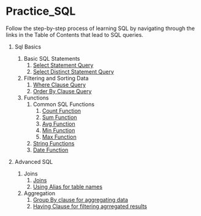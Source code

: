# Practice_SQL

Follow the step-by-step process of learning SQL by navigating through the links in the Table of Contents that lead to SQL queries.

1. Sql Basics
   1. Basic SQL Statements
      1. [Select Statement Query](https://github.com/jasjitajimal/practice_sql/blob/main/practice_sql/query_select.sql)
      2. [Select Distinct Statement Query](https://github.com/jasjitajimal/practice_sql/blob/main/practice_sql/query_select_distinct.sql)
   2. Filtering and Sorting Data
      1. [Where Clause Query](https://github.com/jasjitajimal/practice_sql/blob/main/practice_sql/query_where.sql)
      2. [Order By Clause Query](https://github.com/jasjitajimal/practice_sql/blob/main/practice_sql/query_orderby.sql)
   3. Functions
      1. Common SQL Functions
         1. [Count Function](https://github.com/jasjitajimal/practice_sql/blob/main/practice_sql/query_count.sql)
         2. [Sum Function](https://github.com/jasjitajimal/practice_sql/blob/main/practice_sql/query_sum.sql)
         3. [Avg Function](https://github.com/jasjitajimal/practice_sql/blob/main/practice_sql/query_avg.sql)
         4. [Min Function](https://github.com/jasjitajimal/practice_sql/blob/main/practice_sql/query_min.sql)
         5. [Max Function](https://github.com/jasjitajimal/practice_sql/blob/main/practice_sql/query_max.sql)
      2. [String Functions](https://github.com/jasjitajimal/practice_sql/blob/main/practice_sql/query_sring_function.sql)
      3. [Date Function]()
      

2. Advanced SQL
   1. Joins
      1. [Joins](https://github.com/jasjitajimal/practice_sql/blob/main/practice_sql/query_join.sql)
      2. [Using Alias for table names](https://github.com/jasjitajimal/practice_sql/blob/main/practice_sql/query_using_alias.sql)
   2. Aggregation
      1. [Group By clause for aggregating data]()
      2. [Having Clause for filtering agrregated results]()
